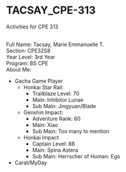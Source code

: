 # TACSAY_CPE-313
Activities for CPE 313

<br> Full Name: Tacsay, Marie Emmanuelle T.
<br> Section: CPE32S8
<br> Year Level: 3rd Year
<br> Program: BS CPE
<br> About Me:
* Gacha Game Player
  * Honkai Star Rail:
      - Trailblaze Level: 70
      - Main: Inhibitor Lunae
      - Sub Main: Jingyuan/Blade
  * Genshin Impact:
      - Adventure Rank: 60
      - Main: Xiao
      - Sub Main: Too many to mention
  * Honkai Impact
      - Captain Level: 88
      - Main: Spina Astera
      - Sub Main: Herrscher of Human: Ego
* Carat/MyDay 
